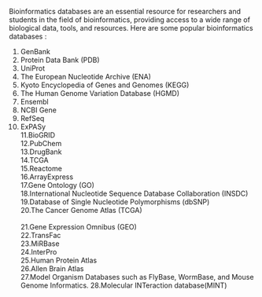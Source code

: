 Bioinformatics databases are an essential resource for researchers and students in the field of bioinformatics, providing access to a wide range of biological data, tools, and resources. Here are some popular bioinformatics databases : 
1. GenBank
2. Protein Data Bank (PDB)
3. UniProt
4. The European Nucleotide Archive (ENA)
5. Kyoto Encyclopedia of Genes and Genomes (KEGG)
6. The Human Genome Variation Database (HGMD)
7. Ensembl
8. NCBI Gene
9. RefSeq</br>
10. ExPASy</br>
11.BioGRID </br>
12.PubChem </br>
13.DrugBank </br>
14.TCGA </br>
15.Reactome </br> 
16.ArrayExpress  </br>
17.Gene Ontology (GO)  </br>
18.International Nucleotide Sequence Database Collaboration (INSDC)  </br>
19.Database of Single Nucleotide Polymorphisms (dbSNP) </br> 
20.The Cancer Genome Atlas (TCGA) </br>  
21.Gene Expression Omnibus (GEO)  </br> 
22.TransFac   
23.MiRBase    
24.InterPro    
25.Human Protein Atlas    
26.Allen Brain Atlas   
27.Model Organism Databases   such as FlyBase, WormBase, and Mouse Genome Informatics.
28.Molecular INTeraction database(MINT)
